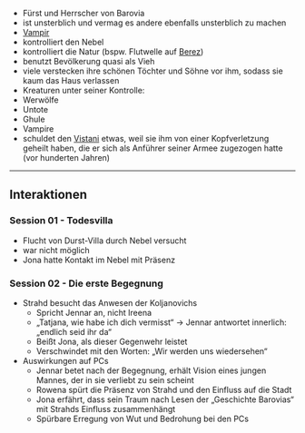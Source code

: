


- Fürst und Herrscher von Barovia
- ist unsterblich und vermag es andere ebenfalls unsterblich zu machen
- [Vampir](https://lolindhir.github.io/PnP/campaigns/strahd/compendium/monsters/vampir)
- kontrolliert den Nebel
- kontrolliert die Natur (bspw. Flutwelle auf [Berez](https://lolindhir.github.io/PnP/campaigns/strahd/locations/berez))
- benutzt Bevölkerung quasi als Vieh
- viele verstecken ihre schönen Töchter und Söhne vor ihm, sodass sie kaum das Haus verlassen
- Kreaturen unter seiner Kontrolle:
 - Werwölfe
 - Untote
 - Ghule
 - Vampire
- schuldet den [Vistani](https://lolindhir.github.io/PnP/campaigns/strahd/factions/vistani) etwas, weil sie ihm von einer Kopfverletzung geheilt haben, die er sich als Anführer seiner Armee zugezogen hatte (vor hunderten Jahren)


---

## Interaktionen

### Session 01 - Todesvilla

- Flucht von Durst-Villa durch Nebel versucht
- war nicht möglich
- Jona hatte Kontakt im Nebel mit Präsenz

### Session 02 - Die erste Begegnung

- Strahd besucht das Anwesen der Koljanovichs  
  - Spricht Jennar an, nicht Ireena  
  - „Tatjana, wie habe ich dich vermisst“ → Jennar antwortet innerlich: „endlich seid ihr da“  
  - Beißt Jona, als dieser Gegenwehr leistet  
  - Verschwindet mit den Worten: „Wir werden uns wiedersehen“  
- Auswirkungen auf PCs  
  - Jennar betet nach der Begegnung, erhält Vision eines jungen Mannes, der in sie verliebt zu sein scheint  
  - Rowena spürt die Präsenz von Strahd und den Einfluss auf die Stadt  
  - Jona erfährt, dass sein Traum nach Lesen der „Geschichte Barovias“ mit Strahds Einfluss zusammenhängt  
  - Spürbare Erregung von Wut und Bedrohung bei den PCs